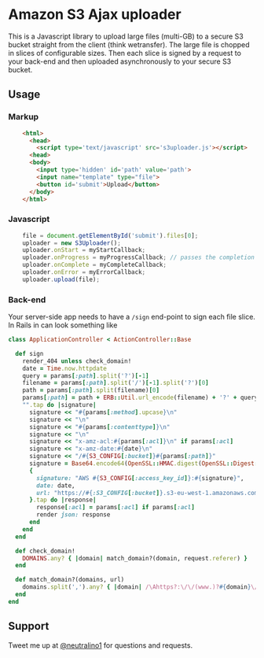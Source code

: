 Amazon S3 Ajax uploader
=======================

This is a Javascript library to upload large files (multi-GB) to a secure S3 bucket straight from the client (think wetransfer). The large file is chopped in slices of configurable sizes. Then each slice is signed by a request to your back-end and then uploaded asynchronously to your secure S3 bucket.

## Usage

### Markup

```HTML
    <html>
      <head>
        <script type='text/javascript' src='s3uploader.js'></script>
      <head>
      <body>
        <input type='hidden' id='path' value='path'>
        <input name="template" type="file">
        <button id='submit'>Upload</button>
      </body>
    </html>
```
### Javascript
```javascript
    file = document.getElementById('submit').files[0];
    uploader = new S3Uploader();
    uploader.onStart = myStartCallback;
    uploader.onProgress = myProgressCallback; // passes the completion fraction as argument
    uploader.onComplete = myCompleteCallback;
    uploader.onError = myErrorCallback;
    uploader.upload(file);
```

### Back-end
Your server-side app needs to have a `/sign` end-point to sign each file slice.
In Rails in can look something like
```ruby
class ApplicationController < ActionController::Base

  def sign
    render_404 unless check_domain!
    date = Time.now.httpdate
    query = params[:path].split('?')[-1]
    filename = params[:path].split('/')[-1].split('?')[0]
    path = params[:path].split(filename)[0]
    params[:path] = path + ERB::Util.url_encode(filename) + '?' + query
    "".tap do |signature|
      signature << "#{params[:method].upcase}\n"
      signature << "\n"
      signature << "#{params[:contenttype]}\n" 
      signature << "\n"
      signature << "x-amz-acl:#{params[:acl]}\n" if params[:acl]
      signature << "x-amz-date:#{date}\n"
      signature << "/#{S3_CONFIG[:bucket]}#{params[:path]}"
      signature = Base64.encode64(OpenSSL::HMAC.digest(OpenSSL::Digest::Digest.new('sha1'), S3_CONFIG[:secret_access_key], signature)).gsub("\n","")
      {
        signature: "AWS #{S3_CONFIG[:access_key_id]}:#{signature}", 
        date: date,
        url: "https://#{:S3_CONFIG[:bucket]}.s3-eu-west-1.amazonaws.com#{params[:path]}"
      }.tap do |response|
        response[:acl] = params[:acl] if params[:acl]
        render json: response
      end
    end
  end

  def check_domain!
    DOMAINS.any? { |domain| match_domain?(domain, request.referer) }
  end

  def match_domain?(domains, url)
    domains.split(',').any? { |domain| /\Ahttps?:\/\/(www.)?#{domain}\//.match(url) }
  end
end
```
## Support

Tweet me up at [@neutralino1](http://twitter.com/neutralino1) for questions and requests.
